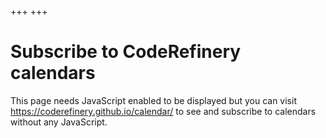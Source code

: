+++
+++

<script>
  $(function(){
    $("#included_body").load("https://coderefinery.github.io/calendar/body.html");
  });
</script>

<div id="included_body"></div>

<noscript>

# Subscribe to CodeRefinery calendars

This page needs JavaScript enabled to be displayed but you can visit
<https://coderefinery.github.io/calendar/> to see and subscribe to calendars
without any JavaScript.

</noscript>
